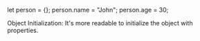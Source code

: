 let person = {};
person.name = "John";
person.age = 30;


Object Initialization: It's more readable to initialize the object with properties.
